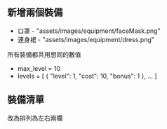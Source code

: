 ## 新增兩個裝備

- 口罩 - "assets/images/equipment/faceMask.png"
- 連身裙 - "assets/images/equipment/dress.png"

所有裝備都共用想同的數值
- max_level = 10
- levels = [ { "level": 1,  "cost": 10,  "bonus": 1 }, ... ]

## 裝備清單

改為排列為左右兩欄
